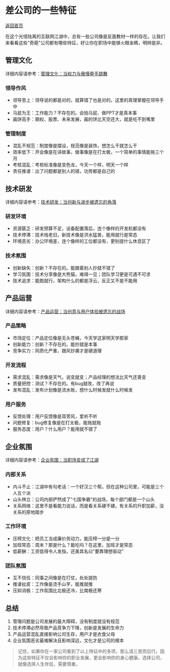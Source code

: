 # 差公司的一些特征

[返回首页](../README.md)

在这个光怪陆离的互联网江湖中，总有一些公司像是反面教材一样的存在。让我们来看看这些"奇葩"公司都有哪些特征，好让你在职场中能够火眼金睛，明辨是非。

## 管理文化

详细内容请参考：[管理文化：当权力与傲慢牵手跳舞](./management-culture.md)

### 领导作风
- 领导至上：领导说的都是对的，就算错了也是对的。这里的真理掌握在领导手中
- 马屁为王：工作能力？不存在的。会拍马屁、做PPT才是真本事
- 画饼高手：期权、股票、未来发展，画的饼比天空还大，就是吃不到嘴里

### 管理制度
- 混乱不规范：制度像是摆设，规范像是装饰，想怎么干就怎么干
- 效率低下：开会像是在讲故事，做事像是在打太极，一个简单的事情能拖三个月
- 考核混乱：考核标准像是变色龙，今天一个样，明天一个样
- 责任推诿：出了问题都是别人的错，功劳都是自己的

## 技术研发

详细内容请参考：[技术研发：当创新与进步被遗忘的角落](./tech-development.md)

### 研发环境
- 资源匮乏：研发预算不足，设备配置落后，连个像样的开发机都没有
- 技术停滞：技术栈老旧，新技术像是洪水猛兽，能用就行是常态
- 环境恶劣：办公环境差，连个像样的工位都没有，更别提什么休息区了

### 技术氛围
- 创新缺失：创新？不存在的。能跟着别人抄就不错了
- 学习氛围：技术分享像是大熊猫，难得一见；团队学习更是可遇不可求
- 技术追求：能跑就行，架构什么的都是浮云，反正又不是不能用

## 产品运营

详细内容请参考：[产品运营：当创意与用户体验被遗忘的战场](./product-operation.md)

### 产品策略
- 市场定位：产品定位像是无头苍蝇，今天学这家明天学那家
- 创新能力：创新？不存在的。能抄就是本事
- 竞争实力：同质化严重，跟风抄袭才是硬道理

### 开发流程
- 需求混乱：需求像是天气，说变就变；产品经理的想法比天气还善变
- 质量把控：测试？不存在的。有bug就改，改了再说
- 发布混乱：发布计划像是流水账，想什么时候发就什么时候发

### 用户服务
- 反馈处理：用户反馈像是耳旁风，爱听不听
- 问题修复：bug修复像是在打太极，能拖就拖
- 服务态度：用户？什么用户？能用就不错了

## 企业氛围

详细内容请参考：[企业氛围：当职场变成了江湖](./company-atmosphere.md)

### 内部关系
- 内斗不止：江湖中有句老话：一个好汉三个帮。但在这种公司里，可能是三个人五个派
- 山头林立：公司内部俨然成了"七国争霸"的战场，每个部门都是一个山头
- 关系网络：这里不是看能力说话，而是看关系硬不硬。有关系的升职加薪，没关系的原地踏步

### 工作环境
- 压榨文化：把员工当成廉价劳动力，能压榨一分是一分
- 加班常态：周末？那是什么？能吃吗？在这里，加班才是常态
- 低薪酬：工资低得令人发指，还美其名曰"要靠理想驱动"

### 团队氛围
- 互不信任：同事之间像是在打仗，处处提防
- 推诿扯皮：工作像是烫手山芋，能推就推
- 压抑消极：工作氛围比北极还冷，比南极还寒

## 总结

1. 管理问题是公司发展的最大障碍，没有制度就没有规范
2. 技术停滞必然导致产品竞争力下降，创新是发展的生命力
3. 产品运营混乱直接影响公司生存，用户才是衣食父母
4. 企业氛围恶劣最难解决且影响深远，文化才是公司的根本

> 记住，如果你在一家公司看到了以上特征中的多项，那么请三思而后行。因为这些特征不仅会影响你的职业发展，更会影响你的身心健康。选择公司，就像选择人生伴侣，需要慎重。
